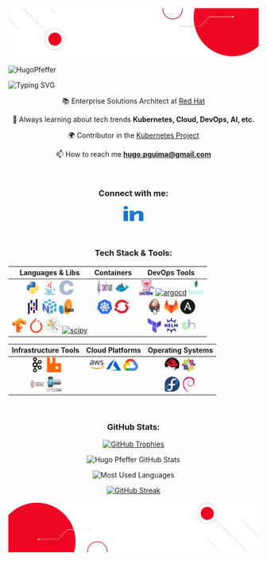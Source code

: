 <!-- ================================================================================================ -->
<!--                                        PROFILE HEADER                                          -->
<!-- ================================================================================================ -->

<!-- Banner Image -->
<img src="img/banner-header.png">

<!-- Profile Views Counter -->
<p align="left"> 
  <img src="https://komarev.com/ghpvc/?username=HugoPfeffer&label=Profile%20views&color=0e75b6&style=flat" alt="HugoPfeffer" /> 
</p>

<!-- Animated Typing Effect -->
![Typing SVG](https://readme-typing-svg.herokuapp.com/?color=ee0000&size=35&center=true&vCenter=true&width=1000&lines=Hugo+Pfeffer;Solutions+Architect)

<!-- ================================================================================================ -->
<!--                                        ABOUT ME SECTION                                        -->
<!-- ================================================================================================ -->

<div align="center">
  
  📚 Enterprise Solutions Architect at [Red Hat](https://www.redhat.com)
  
  🌱 Always learning about tech trends **Kubernetes, Cloud, DevOps, AI, etc.**

  <!-- Future: Add Oracle/Alura participation when active -->
  <!-- 👩‍💻 Participant in the Enastic program of [Oracle Latin America](https://www.oracle.com/lad) and [Alura Latam](https://www.aluracursos.com/) -->

  🌍 Contributor in the [Kubernetes Project](https://github.com/kubernetes/kubernetes)

  📫 How to reach me **hugo.pguima@gmail.com**

</div>
<br>

<!-- ================================================================================================ -->
<!--                                      SOCIAL CONNECTIONS                                        -->
<!-- ================================================================================================ -->

<h3 align="center">Connect with me:</h3>
<p align="center">
  <!-- LinkedIn -->
  <a href="https://www.linkedin.com/in/hugo-pfeffer/" target="blank">
    <img align="center" src="img/linked-in-alt.svg" alt="Hugo Pfeffer LinkedIn" height="30" width="40" />
  </a>
  
  <!-- Future social media links (uncomment when needed) -->
  <!-- Discord -->
  <!-- <a href="https://discord.gg/fpUtBrbKU5" target="blank">
    <img align="center" src="https://raw.githubusercontent.com/rahuldkjain/github-profile-readme-generator/master/src/images/icons/Social/discord.svg" alt="Discord" height="30" width="40" />
  </a> -->
  
  <!-- Twitter -->
  <!-- <a href="https://twitter.com/your_handle" target="blank">
    <img align="center" src="https://raw.githubusercontent.com/rahuldkjain/github-profile-readme-generator/master/src/images/icons/Social/twitter.svg" alt="Twitter" height="30" width="40" />
  </a> -->
</p>
<br>

<!-- ================================================================================================ -->
<!--                                    TECHNOLOGY STACK                                           -->
<!-- ================================================================================================ -->

<h3 align="center">Tech Stack & Tools:</h3>
<div align="center">

<!-- Primary Technologies Table -->
| **Languages & Libs** | **Containers** | **DevOps Tools** |
|:---:|:---:|:---:|
| <a href="https://www.python.org" target="_blank"><img src="img/python-original.svg" alt="python" width="30" height="30"/></a> <a href="https://www.java.com" target="_blank"><img src="img/java-original.svg" alt="java" width="30" height="30"/></a> <a href="https://en.cppreference.com/w/" target="_blank"><img src="img/c-original.svg" alt="c" width="30" height="30"/></a> | <a href="https://podman.io/" target="_blank"><img src="img/podman-logo.png" alt="podman" width="30" height="30"/></a> <a href="https://www.docker.com/" target="_blank"><img src="img/docker-original.svg" alt="docker" width="30" height="30"/></a> | <a href="https://tekton.dev/" target="_blank"><img src="img/tekton.svg" alt="tekton" width="30" height="30"/></a> <a href="https://argoproj.github.io/" target="_blank"><img src="https://argo-cd.readthedocs.io/en/stable/assets/logo.png" alt="argocd" width="30" height="30"/></a> <a href="https://backstage.io/" target="_blank"><img src="img/backstage.svg" alt="backstage" width="30" height="30"/></a> |
| <a href="https://pandas.pydata.org/" target="_blank"><img src="img/pandas-original.svg" alt="pandas" width="30" height="30"/></a> <a href="https://numpy.org/" target="_blank"><img src="img/numpy-original.svg" alt="numpy" width="30" height="30"/></a> <a href="https://scikit-learn.org/" target="_blank"><img src="img/Scikit_learn_logo_small.svg" alt="scikit-learn" width="30" height="30"/></a> | <a href="https://kubernetes.io" target="_blank"><img src="img/kubernetes-icon.svg" alt="kubernetes" width="30" height="30"/></a> <a href="https://www.openshift.com/" target="_blank"><img src="img/openshift-icon.svg" alt="openshift" width="30" height="30"/></a> | <a href="https://www.jenkins.io" target="_blank"><img src="img/jenkins-icon.svg" alt="jenkins" width="30" height="30"/></a> <a href="https://about.gitlab.com/" target="_blank"><img src="img/gitlab-icon.svg" alt="gitlab" width="30" height="30"/></a> <a href="https://www.ansible.com/" target="_blank"><img src="img/ansible-icon.svg" alt="ansible" width="30" height="30"/></a> |
| <a href="https://www.tensorflow.org" target="_blank"><img src="img/tensorflow-icon.svg" alt="tensorflow" width="30" height="30"/></a> <a href="https://pytorch.org/" target="_blank"><img src="img/pytorch-icon.svg" alt="pytorch" width="30" height="30"/></a> <a href="https://matplotlib.org/" target="_blank"><img src="img/Matplotlib_icon.svg" alt="matplotlib" width="30" height="30"/></a> <a href="https://scipy.org/" target="_blank"><img src="https://scipy.org/images/logo.svg" alt="scipy" width="30" height="30"/></a> | | <a href="https://www.terraform.io/" target="_blank"><img src="img/terraformio-icon.svg" alt="terraform" width="30" height="30"/></a> <a href="https://helm.sh/" target="_blank"><img src="img/helmsh-icon.svg" alt="helm" width="30" height="30"/></a> <a href="https://opendatahub.io/" target="_blank"><img src="img/opendatahub.png" alt="opendatahub" width="30" height="30"/></a> |

<!-- Infrastructure & Platforms Table -->
| **Infrastructure Tools** | **Cloud Platforms** | **Operating Systems** |
|:---:|:---:|:---:|
| <a href="https://kafka.apache.org/" target="_blank"><img src="img/apache_kafka-icon.svg" alt="kafka" width="30" height="30"/></a> <a href="https://www.rabbitmq.com" target="_blank"><img src="img/rabbitmq-icon.svg" alt="rabbitmq" width="30" height="30"/></a> | <a href="https://aws.amazon.com" target="_blank"><img src="img/amazonwebservices-original-wordmark.svg" alt="aws" width="30" height="30"/></a> <a href="https://azure.microsoft.com/" target="_blank"><img src="img/microsoft_azure-icon.svg" alt="azure" width="30" height="30"/></a> <a href="https://cloud.google.com" target="_blank"><img src="img/google_cloud-icon.svg" alt="gcp" width="30" height="30"/></a> | <a href="https://www.redhat.com/" target="_blank"><img src="img/redhat-icon.svg" alt="rhel" width="30" height="30"/></a> <a href="https://www.centos.org/" target="_blank"><img src="img/centos-icon.svg" alt="centos" width="30" height="30"/></a> |
| <a href="https://www.3scale.net/" target="_blank"><img src="img/3scalenet-ar21.svg" alt="3scale" width="30" height="30"/></a> <a href="https://www.keycloak.org/" target="_blank"><img src="img/keycloak-stacked-color.svg" alt="keycloak" width="30" height="30"/></a> | | <a href="https://getfedora.org/" target="_blank"><img src="img/getfedora-icon.svg" alt="fedora" width="30" height="30"/></a> <a href="https://www.debian.org/" target="_blank"><img src="img/debian-icon.svg" alt="debian" width="30" height="30"/></a> |

</div>
<br>

<!-- ================================================================================================ -->
<!--                                      ARCHIVED CONTENT                                         -->
<!-- ================================================================================================ -->
<!-- 
  LEGACY TECH SECTION - ARCHIVED
  This section has been replaced by the optimized table format above.
  Keeping for reference in case individual icons need to be restored.
  
  Additional technologies that could be added to main tables:
  - Figma, Firebase, Git, HTML5, JavaScript, MongoDB, Node.js, Flutter, Android Studio, VS Code
-->

<!-- ================================================================================================ -->
<!--                                      GITHUB STATISTICS                                        -->
<!-- ================================================================================================ -->

<!-- Achievement Trophies -->
<h3 align="center">GitHub Stats:</h3>
<p align="center"> 
  <a href="https://github.com/ryo-ma/github-profile-trophy">
    <img src="https://github-trophies.vercel.app/?username=HugoPfeffer&theme=onestar&no-frame=true&no-bg=false&margin-w=4" alt="GitHub Trophies" />
  </a> 
</p>

<!-- Statistics Cards -->
<div align="center">  
  <!-- GitHub Stats Card -->
  <img width="53%" height="195px" 
       src="https://github-readme-stats.vercel.app/api?username=HugoPfeffer&show_icons=true&count_private=true&icons=true&theme=merko" 
       alt="Hugo Pfeffer GitHub Stats" /> 
  
  <!-- Most Used Languages Card -->
  <img width="45%" height="195px" 
       src="https://github-readme-stats.vercel.app/api/top-langs/?username=HugoPfeffer&layout=compact&icons=true&theme=merko" 
       alt="Most Used Languages" />
</div>

<!-- Contribution Streak -->
<p align="center">
  <a href="https://git.io/streak-stats">
    <img src="https://github-readme-streak-stats.herokuapp.com?user=HugoPfeffer&theme=merko&hide_border=true&date_format=j%2Fn%5B%2FY%5D" alt="GitHub Streak" />
  </a>
</p>

<!-- ================================================================================================ -->
<!--                                         FOOTER                                                -->
<!-- ================================================================================================ -->

<!-- Footer Banner -->
<img src="assets/banner-footer.png" alt="Footer Banner">